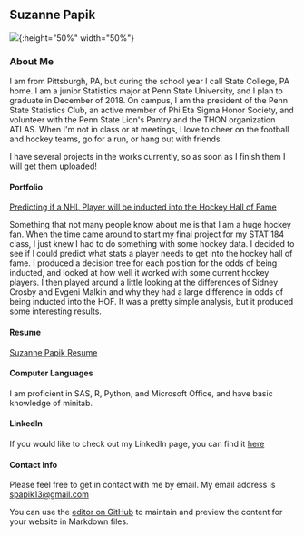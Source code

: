 ## Suzanne Papik

![](https://github.com/smpapik/smpapik.github.io/blob/master/SP.PNG?raw=true){:height="50%" width="50%"}

### About Me
I am from Pittsburgh, PA, but during the school year I call State College, PA home. I am a junior Statistics major at Penn State University, and I plan to graduate in December of 2018. On campus, I am the president of the Penn State Statistics Club, an active member of Phi Eta Sigma Honor Society, and volunteer with the Penn State Lion's Pantry and the THON organization ATLAS. When I'm not in class or at meetings, I love to cheer on the football and hockey teams, go for a run, or hang out with friends.

I have several projects in the works currently, so as soon as I finish them I will get them uploaded!

#### Portfolio

[Predicting if a NHL Player will be inducted into the Hockey Hall of Fame](https://smpapik.github.io/FinalProject184/FinalMarkdown) 

Something that not many people know about me is that I am a huge hockey fan. When the time came around to start my final project for my STAT 184 class, I just knew I had to do something with some hockey data. I decided to see if I could predict what stats a player needs to get into the hockey hall of fame. I produced a decision tree for each position for the odds of being inducted, and looked at how well it worked with some current hockey players. I then played around a little looking at the differences of Sidney Crosby and Evgeni Malkin and why they had a large difference in odds of being inducted into the HOF. It was a pretty simple analysis, but it produced some interesting results.

#### Resume
[Suzanne Papik Resume](https://smpapik.github.io/SuzannePapik.pdf)

#### Computer Languages
I am proficient in SAS, R, Python, and Microsoft Office, and have basic knowledge of minitab.

#### LinkedIn
If you would like to check out my LinkedIn page, you can find it [here](https://www.linkedin.com/in/suzanne-papik-6958a9125/)

#### Contact Info
Please feel free to get in contact with me by email. My email address is spapik13@gmail.com

You can use the [editor on GitHub](https://github.com/smpapik/smpapik.github.io/edit/master/README.md) to maintain and preview the content for your website in Markdown files.


